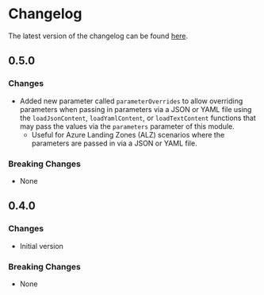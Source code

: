 # Changelog

The latest version of the changelog can be found [here](https://github.com/Azure/bicep-registry-modules/blob/main/avm/ptn/authorization/policy-assignment/CHANGELOG.md).

## 0.5.0

### Changes

- Added new parameter called `parameterOverrides` to allow overriding parameters when passing in parameters via a JSON or YAML file using the `loadJsonContent`, `loadYamlContent`, or `loadTextContent` functions that may pass the values via the `parameters` parameter of this module.
  - Useful for Azure Landing Zones (ALZ) scenarios where the parameters are passed in via a JSON or YAML file.

### Breaking Changes

- None

## 0.4.0

### Changes

- Initial version

### Breaking Changes

- None
